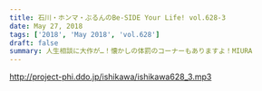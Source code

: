 ```yaml
---
title: 石川・ホンマ・ぶるんのBe-SIDE Your Life! vol.628-3
date: May 27, 2018
tags: ['2018', 'May 2018', 'vol.628']
draft: false
summary: 人生相談に大作が…！懐かしの体罰のコーナーもありますよ！MIURA
---
```


http://project-phi.ddo.jp/ishikawa/ishikawa628_3.mp3